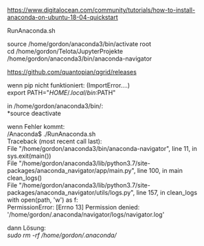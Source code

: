 https://www.digitalocean.com/community/tutorials/how-to-install-anaconda-on-ubuntu-18-04-quickstart

RunAnaconda.sh  

source /home/gordon/anaconda3/bin/activate root  
cd /home/gordon/Telota/JupyterProjekte  
/home/gordon/anaconda3/bin/anaconda-navigator  

https://github.com/quantopian/qgrid/releases  

wenn pip nicht funktioniert: (ImportError....)    
export PATH="${HOME}/.local/bin:$PATH"    


in /home/gordon/anaconda3/bin/:   
*source deactivate   

wenn Fehler kommt:    
/Anaconda$ ./RunAnaconda.sh   
Traceback (most recent call last):    
  File "/home/gordon/anaconda3/bin/anaconda-navigator", line 11, in <module>    
    sys.exit(main())    
  File "/home/gordon/anaconda3/lib/python3.7/site-packages/anaconda_navigator/app/main.py", line 100, in main   
    clean_logs()    
  File "/home/gordon/anaconda3/lib/python3.7/site-packages/anaconda_navigator/utils/logs.py", line 157, in clean_logs   
    with open(path, 'w') as f:    
PermissionError: [Errno 13] Permission denied: '/home/gordon/.anaconda/navigator/logs/navigator.log'    

dann Lösung:    
*sudo rm -rf /home/gordon/.anaconda/*
